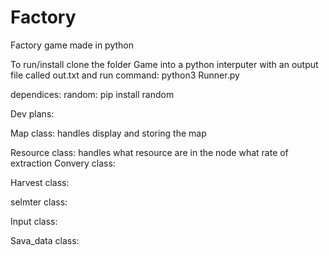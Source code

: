 # Factory
Factory game made in python

To run/install
clone the folder Game into a python interputer
with an output file called out.txt
and run command: python3 Runner.py

dependices:
random: pip install random



Dev plans:

Map class:
handles display and storing the map

Resource class:
handles what resource are in the node what rate of extraction 
Convery class:

Harvest class:

selmter class:



Input class:

Sava_data class:
